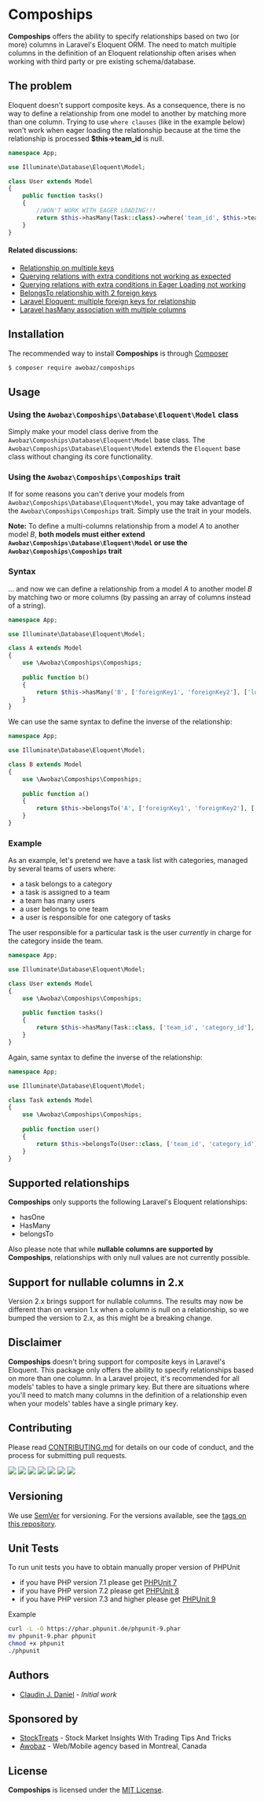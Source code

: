 Compoships
==========

**Compoships** offers the ability to specify relationships based on two (or more) columns in Laravel's Eloquent ORM. The need to match multiple columns in the definition of an Eloquent relationship often arises when working with third party or pre existing schema/database. 

## The problem

Eloquent doesn't support composite keys. As a consequence, there is no way to define a relationship from one model to another by matching more than one column. Trying to use `where clauses` (like in the example below) won't work when eager loading the relationship because at the time the relationship is processed **$this->team_id** is null. 

```php
namespace App;

use Illuminate\Database\Eloquent\Model;

class User extends Model
{
    public function tasks()
    {
        //WON'T WORK WITH EAGER LOADING!!!
        return $this->hasMany(Task::class)->where('team_id', $this->team_id);
    }
}
```

#### Related discussions:

* [Relationship on multiple keys](https://laracasts.com/discuss/channels/eloquent/relationship-on-multiple-keys)
* [Querying relations with extra conditions not working as expected](https://github.com/laravel/framework/issues/1272)
* [Querying relations with extra conditions in Eager Loading not working](https://github.com/laravel/framework/issues/19488)
* [BelongsTo relationship with 2 foreign keys](https://laravel.io/forum/08-02-2014-belongsto-relationship-with-2-foreign-keys)
* [Laravel Eloquent: multiple foreign keys for relationship](https://stackoverflow.com/questions/48077890/laravel-eloquent-multiple-foreign-keys-for-relationship/49834070#49834070)
* [Laravel hasMany association with multiple columns](https://stackoverflow.com/questions/32471084/laravel-hasmany-association-with-multiple-columns)

## Installation

The recommended way to install **Compoships** is through [Composer](http://getcomposer.org/)

```bash
$ composer require awobaz/compoships
```
## Usage

### Using the `Awobaz\Compoships\Database\Eloquent\Model` class

Simply make your model class derive from the `Awobaz\Compoships\Database\Eloquent\Model` base class. The `Awobaz\Compoships\Database\Eloquent\Model` extends the `Eloquent` base class without changing its core functionality.

### Using the `Awobaz\Compoships\Compoships` trait

If for some reasons you can't derive your models from `Awobaz\Compoships\Database\Eloquent\Model`, you may take advantage of the `Awobaz\Compoships\Compoships` trait. Simply use the trait in your models.
 
**Note:** To define a multi-columns relationship from a model *A* to another model *B*, **both models must either extend `Awobaz\Compoships\Database\Eloquent\Model` or use the `Awobaz\Compoships\Compoships` trait**

### Syntax

... and now we can define a relationship from a model *A* to another model *B* by matching two or more columns (by passing an array of columns instead of a string). 

```php
namespace App;

use Illuminate\Database\Eloquent\Model;

class A extends Model
{
    use \Awobaz\Compoships\Compoships;
    
    public function b()
    {
        return $this->hasMany('B', ['foreignKey1', 'foreignKey2'], ['localKey1', 'localKey2']);
    }
}
```

We can use the same syntax to define the inverse of the relationship:

```php
namespace App;

use Illuminate\Database\Eloquent\Model;

class B extends Model
{
    use \Awobaz\Compoships\Compoships;
    
    public function a()
    {
        return $this->belongsTo('A', ['foreignKey1', 'foreignKey2'], ['ownerKey1', 'ownerKey2']);
    }
}
```

### Example

As an example, let's pretend we have a task list with categories, managed by several teams of users where:
* a task belongs to a category
* a task is assigned to a team
* a team has many users
* a user belongs to one team
* a user is responsible for one category of tasks

The user responsible for a particular task is the user _currently_ in charge for the category inside the team.

```php
namespace App;

use Illuminate\Database\Eloquent\Model;

class User extends Model
{
    use \Awobaz\Compoships\Compoships;
    
    public function tasks()
    {
        return $this->hasMany(Task::class, ['team_id', 'category_id'], ['team_id', 'category_id']);
    }
}
```

Again, same syntax to define the inverse of the relationship:

```php
namespace App;

use Illuminate\Database\Eloquent\Model;

class Task extends Model
{
    use \Awobaz\Compoships\Compoships;
    
    public function user()
    {
        return $this->belongsTo(User::class, ['team_id', 'category_id'], ['team_id', 'category_id']);
    }
}
```
## Supported relationships

**Compoships** only supports the following Laravel's Eloquent relationships:

* hasOne
* HasMany
* belongsTo

Also please note that while **nullable columns are supported by Compoships**, relationships with only null values are not currently possible.

## Support for nullable columns in 2.x

Version 2.x brings support for nullable columns. The results may now be different than on version 1.x when a column is null on a relationship, so we bumped the version to 2.x, as this might be a breaking change.

## Disclaimer

**Compoships** doesn't bring support for composite keys in Laravel's Eloquent. This package only offers the ability to specify relationships based on more than one column. In a Laravel project, it's recommended for all models' tables to have a single primary key. But there are situations where you'll need to match many columns in the definition of a relationship even when your models' tables have a single primary key.

## Contributing

Please read [CONTRIBUTING.md](https://github.com/topclaudy/compoships/blob/master/CONTRIBUTING.md) for details on our code of conduct, and the process for submitting pull requests.


[![](https://sourcerer.io/fame/topclaudy/topclaudy/compoships/images/0)](https://sourcerer.io/fame/topclaudy/topclaudy/compoships/links/0)
[![](https://sourcerer.io/fame/topclaudy/topclaudy/compoships/images/1)](https://sourcerer.io/fame/topclaudy/topclaudy/compoships/links/1)
[![](https://sourcerer.io/fame/topclaudy/topclaudy/compoships/images/2)](https://sourcerer.io/fame/topclaudy/topclaudy/compoships/links/2)
[![](https://sourcerer.io/fame/topclaudy/topclaudy/compoships/images/3)](https://sourcerer.io/fame/topclaudy/topclaudy/compoships/links/3)
[![](https://sourcerer.io/fame/topclaudy/topclaudy/compoships/images/4)](https://sourcerer.io/fame/topclaudy/topclaudy/compoships/links/4)
[![](https://sourcerer.io/fame/topclaudy/topclaudy/compoships/images/5)](https://sourcerer.io/fame/topclaudy/topclaudy/compoships/links/5)
[![](https://sourcerer.io/fame/topclaudy/topclaudy/compoships/images/6)](https://sourcerer.io/fame/topclaudy/topclaudy/compoships/links/6)


## Versioning

We use [SemVer](http://semver.org/) for versioning. For the versions available, see the [tags on this repository](https://github.com/topclaudy/compoships/tags).

## Unit Tests

To run unit tests you have to obtain manually proper version of PHPUnit

* if you have PHP version 7.1 please get [PHPUnit 7](https://phar.phpunit.de/phpunit-7.phar)
* if you have PHP version 7.2 please get [PHPUnit 8](https://phar.phpunit.de/phpunit-8.phar)
* if you have PHP version 7.3 and higher please get [PHPUnit 9](https://phar.phpunit.de/phpunit-9.phar)

Example
```bash
curl -L -O https://phar.phpunit.de/phpunit-9.phar
mv phpunit-9.phar phpunit
chmod +x phpunit
./phpunit
```


## Authors

* [Claudin J. Daniel](https://github.com/topclaudy) - *Initial work*

## Sponsored by

* [StockTreats](https://stocktreats.com) - Stock Market Insights With Trading Tips And Tricks
* [Awobaz](https://awobaz.com) - Web/Mobile agency based in Montreal, Canada

## License

**Compoships** is licensed under the [MIT License](http://opensource.org/licenses/MIT).
